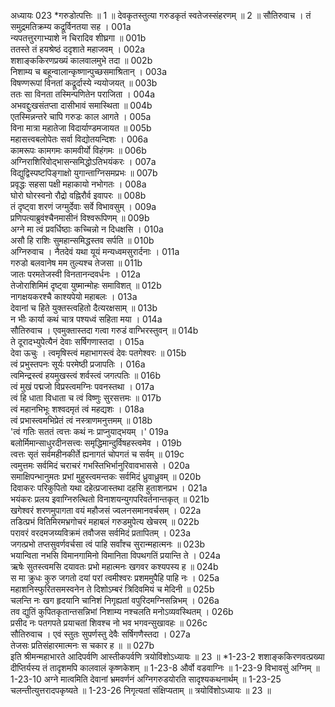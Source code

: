 अध्यायः 023
*गरुडोत्पत्तिः ॥ 1 ॥ देवकृतस्तुत्या गरुडकृतं स्वतेजस्संहरणम् ॥ 2 ॥
सौतिरुवाच ।
तं समुद्रमतिक्रम्य कद्रूर्विनतया सह ।	001a  
न्यपतत्तुरगाभ्याशे न चिरादिव शीघ्रगा ॥	001b  
ततस्ते तं हयश्रेष्ठं ददृशाते महाजवम् ।	002a  
शशाङ्ककिरणप्रख्यं कालवालमुभे तदा ॥	002b  
निशाम्य च बहून्वालान्कृष्णान्पुच्छसमाश्रितान् ।	003a  
विषण्णरूपां विनतां कद्रूर्दास्ये न्ययोजयत् ॥	003b  
ततः सा विनता तस्मिन्पणितेन पराजिता ।	004a  
अभवद्दुःखसंतप्ता दासीभावं समास्थिता ॥	004b  
एतस्मिन्नन्तरे चापि गरुडः काल आगते ।	005a  
विना मात्रा महातेजा विदार्याण्डमजायत ॥	005b  
महासत्त्वबलोपेतः सर्वा विद्योतयन्दिशः ।	006a  
कामरूपः कामगमः कामवीर्यो विहंगमः ॥	006b  
अग्निराशिरिवोद्भासन्समिद्धोऽतिभयंकरः ।	007a  
विद्युद्विस्पष्टपिङ्गाक्षो युगान्ताग्निसमप्रभः ॥	007b  
प्रवृद्धः सहसा पक्षी महाकायो नभोगतः ।	008a  
घोरो घोरस्वनो रौद्रो वह्निरौर्व इवापरः ॥	008b  
तं दृष्ट्वा शरणं जग्मुर्देवाः सर्वे विभावसुम् ।	009a  
प्रणिपत्याब्रुवंश्चैनमासीनं विश्वरूपिणम् ॥	009b  
अग्ने मा त्वं प्रवर्धिष्ठाः कच्चिन्नो न दिधक्षसि ।	010a  
असौ हि राशिः सुमहान्समिद्धस्तव सर्पति ॥	010b  
अग्निरुवाच ।
नैतदेवं यथा यूयं मन्यध्वमसुरार्दनाः ।	011a  
गरुडो बलवानेष मम तुल्यश्च तेजसा ॥	011b  
जातः परमतेजस्वी विनतानन्दवर्धनः ।	012a  
तेजोराशिमिमं दृष्ट्वा युष्मान्मोहः समाविशत् ॥	012b  
नागक्षयकरश्चै काश्यपेयो महाबलः ।	013a  
देवानां च हिते युक्तस्त्वहितो दैत्यरक्षसाम् ॥	013b  
न भीः कार्या कथं चात्र पश्यध्वं सहिता मया ।	014a  
सौतिरुवाच ।
एवमुक्तास्तदा गत्वा गरुडं वाग्भिरस्तुवन् ॥	014b  
ते दूरादभ्युपेत्यैनं देवाः सर्षिगणास्तदा ।	015a  
देवा ऊचुः ।
त्वमृषिस्त्वं महाभागस्त्वं देवः पतगेश्वरः ॥	015b  
त्वं प्रभुस्तपनः सूर्यः परमेष्ठी प्रजापतिः ।	016a  
त्वमिन्द्रस्त्वं हयमुखस्त्वं शर्वस्त्वं जगत्पतिः ॥	016b  
त्वं मुखं पद्मजो विप्रस्त्वमग्निः पवनस्तथा ।	017a  
त्वं हि धाता विधाता च त्वं विष्णुः सुरसत्तमः ॥	017b  
त्वं महानभिभूः शश्वदमृतं त्वं महद्यशः ।	018a  
त्वं प्रभास्त्वमभिप्रेतं त्वं नस्त्राणमनुत्तमम् ॥	018b  
\'त्वं गतिः सततं त्वत्तः कथं नः प्राप्नुयाद्भयम् ।\'	019a  
बलोर्मिमान्साधुरदीनसत्त्वः समृद्धिमान्दुर्विषहस्त्वमेव ।	019b  
त्वत्तः सृतं सर्वमहीनकीर्ते ह्यनागतं चोपगतं च सर्वम् ॥	019c  
त्वमुत्तमः सर्वमिदं चराचरं गभस्तिभिर्भानुरिवावभाससे ।	020a  
समाक्षिपन्भानुमतः प्रभां मुहुस्त्वमन्तकः सर्वमिदं ध्रुवाध्रुवम् ॥	020b  
दिवाकरः परिकुपितो यथा दहेत्प्रजास्तथा दहसि हुताशनप्रभ ।	021a  
भयंकरः प्रलय इवाग्निरुत्थितो विनाशयन्युगपरिवर्तनान्तकृत् ॥	021b  
खगेश्वरं शरणमुपागता वयं महौजसं ज्वलनसमानवर्चसम् ।	022a  
तडित्प्रभं वितिमिरमभ्रगोचरं महाबलं गरुडमुपेत्य खेचरम् ॥	022b  
परावरं वरदमजय्यविक्रमं तवौजस सर्वमिदं प्रतापितम् ।	023a  
जगत्प्रभो तप्तसुवर्णवर्चसा त्वं पाहि सर्वांश्च सुरान्महात्मनः ॥	023b  
भयान्विता नभसि विमानगामिनो विमानिता विपथगतिं प्रयान्ति ते ।	024a  
ऋषेः सुतस्त्वमसि दयावतः प्रभो महात्मनः खगवर कश्यपस्य ह ॥	024b  
स मा क्रुधः कुरु जगतो दयां परां त्वमीश्वरः प्रशममुपैहि पाहि नः ।	025a  
महाशनिस्फुरितसमस्वनेन ते दिशोऽम्बरं त्रिदिवमियं च मेदिनी ॥	025b  
चलन्ति नः खग हृदयानि चानिशं निगृह्यतां वपुरिदमग्निसन्निभम् ।	026a  
तव द्युतिं कुपितकृतान्तसन्निभां निशाम्य नश्चलति मनोऽव्यवस्थितम् ।	026b  
प्रसीद नः पतगपते प्रयाचतां शिवश्च नो भव भगवन्सुखावहः ॥	026c  
सौतिरुवाच ।
एवं स्तुतः सुपर्णस्तु देवैः सर्षिगणैस्तदा ।	027a  
तेजसः प्रतिसंहारमात्मनः स चकार ह ॥ ॥	027b  
इति श्रीमन्महाभारते आदिपर्वणि आस्तीकपर्वणि त्रयोविंशोऽध्यायः ॥ 23 ॥
*1-23-2 शशाङ्ककिरणवत्प्रख्या दीप्तिर्यस्य तं तादृशमपि कालवालं कृष्णकेशम् ॥ 1-23-8 और्वो वडवाग्निः ॥ 1-23-9 विभावसुं अग्निम् ॥ 1-23-10 अग्ने मात्वमिति देवानां भ्रमवर्णनं अग्निगरुडयोरति सादृश्यकथनार्थम् ॥ 1-23-25 चलन्तीत्युत्तरादपकृष्यते ॥ 1-23-26 निगृत्यतां संक्षिप्यताम् ॥ त्रयोविंशोऽध्यायः ॥ 23 ॥

